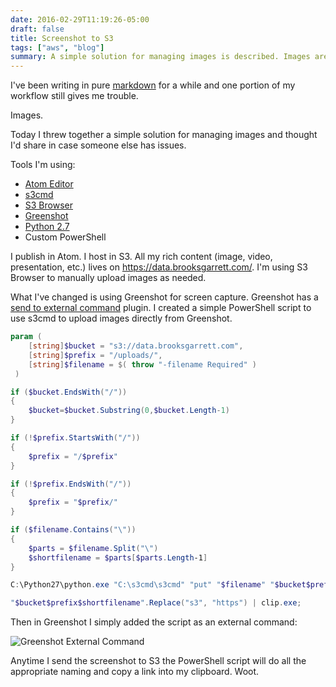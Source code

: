 ```yaml
---
date: 2016-02-29T11:19:26-05:00
draft: false
title: Screenshot to S3
tags: ["aws", "blog"]
summary: A simple solution for managing images is described. Images are uploaded to S3 using Greenshot, Atom Editor, s3cmd, S3 Browser, and PowerShell. The script is added to Greenshot as an external command. When a screenshot is sent to S3, the script uploads the image with the appropriate name and copies a link to the clipboard.
---
```


I've been writing in pure [markdown](https://daringfireball.net/projects/markdown/)
for a while and one portion of my workflow still gives me trouble.

Images.

Today I threw together a simple solution for managing images and thought I'd
share in case someone else has issues.

Tools I'm using:

+ [Atom Editor](https://atom.io/)
+ [s3cmd](http://s3tools.org/s3cmd)
+ [S3 Browser](http://s3browser.com/)
+ [Greenshot](http://getgreenshot.org)
+ [Python 2.7](https://www.python.org/downloads/windows/)
+ Custom PowerShell

I publish in Atom. I host in S3. All my rich content (image, video, presentation, etc.)
lives on https://data.brooksgarrett.com/. I'm using S3 Browser to manually upload
images as needed.

What I've changed is using Greenshot for screen capture. Greenshot has a [send
to external command](http://getgreenshot.org/2013/01/28/how-to-use-the-external-command-plugin-to-send-screenshots-to-other-applications/) plugin.
I created a simple PowerShell script to use s3cmd to upload images directly from
Greenshot.

```PowerShell
param (
    [string]$bucket = "s3://data.brooksgarrett.com",
    [string]$prefix = "/uploads/",
    [string]$filename = $( throw "-filename Required" )
 )

if ($bucket.EndsWith("/"))
{
    $bucket=$bucket.Substring(0,$bucket.Length-1)
}

if (!$prefix.StartsWith("/"))
{
    $prefix = "/$prefix"
}

if (!$prefix.EndsWith("/"))
{
    $prefix = "$prefix/"
}

if ($filename.Contains("\"))
{
    $parts = $filename.Split("\")
    $shortfilename = $parts[$parts.Length-1]
}

C:\Python27\python.exe "C:\s3cmd\s3cmd" "put" "$filename" "$bucket$prefix$shortfilename"

"$bucket$prefix$shortfilename".Replace("s3", "https") | clip.exe;
```

Then in Greenshot I simply added the script as an external command:

![Greenshot External Command](https://data.brooksgarrett.com/screenshots/2016_02_29_11_59_18_Configure_command.png)

Anytime I send the screenshot to S3 the PowerShell script will do all the
appropriate naming and copy a link into my clipboard. Woot.